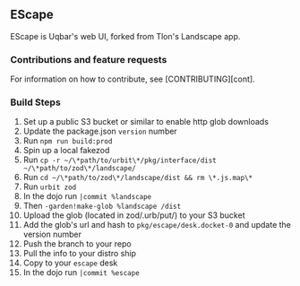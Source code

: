 ## EScape

EScape is Uqbar's web UI, forked from Tlon's Landscape app.

### Contributions and feature requests

For information on how to contribute, see [CONTRIBUTING][cont].

### Build Steps

1. Set up a public S3 bucket or similar to enable http glob downloads
2. Update the package.json `version` number
3. Run `npm run build:prod`
4. Spin up a local fakezod
5. Run `cp -r ~/\*path/to/urbit\*/pkg/interface/dist ~/\*path/to/zod\*/landscape/`
6. Run `cd ~/\*path/to/zod\*/landscape/dist && rm \*.js.map\*`
7. Run `urbit zod`
8. In the dojo run `|commit %landscape`
9. Then `-garden!make-glob %landscape /dist`
10. Upload the glob (located in zod/.urb/put/) to your S3 bucket
11. Add the glob's url and hash to `pkg/escape/desk.docket-0` and update the version number
12. Push the branch to your repo
13. Pull the info to your distro ship
14. Copy to your `escape` desk
15. In the dojo run `|commit %escape`
